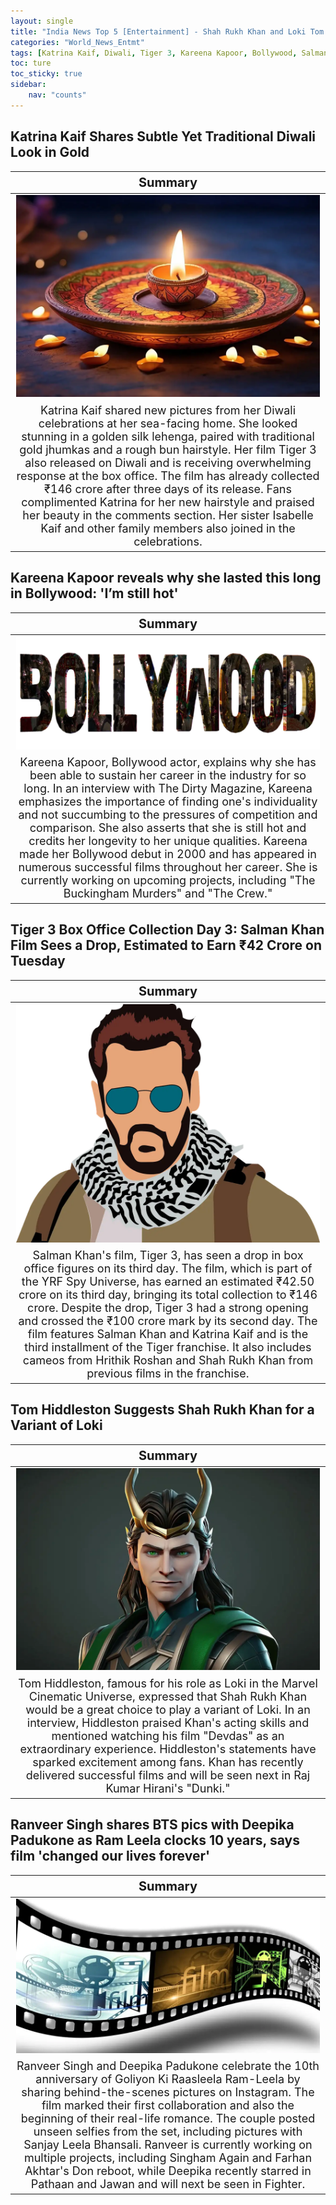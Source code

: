 ```yaml
---
layout: single
title: "India News Top 5 [Entertainment] - Shah Rukh Khan and Loki Tom Hiddleston, Salman Khan Tiger 3 Box Office"
categories: "World_News_Entmt"
tags: [Katrina Kaif, Diwali, Tiger 3, Kareena Kapoor, Bollywood, Salman Khan, Shah Rukh Khan, Tom Hiddleston, Ranveer Singh,Deepika Padukone, Ram Leela clocks, BTS]
toc: ture
toc_sticky: true
sidebar:
    nav: "counts"
---
```


<style>
table th:first-of-type {
    width: 100%;
    font-size: 20px;
}
table td:nth-of-type(1) {
    width: 100%;
    font-size: 18px;
}
</style>

## Katrina Kaif Shares Subtle Yet Traditional Diwali Look in Gold

Summary | 
:---:|
![](/assets/images/2023-11-15-India_News_Entmt_231115_1-1.webp) |
Katrina Kaif shared new pictures from her Diwali celebrations at her sea-facing home. She looked stunning in a golden silk lehenga, paired with traditional gold jhumkas and a rough bun hairstyle. Her film Tiger 3 also released on Diwali and is receiving overwhelming response at the box office. The film has already collected ₹146 crore after three days of its release. Fans complimented Katrina for her new hairstyle and praised her beauty in the comments section. Her sister Isabelle Kaif and other family members also joined in the celebrations. |

## Kareena Kapoor reveals why she lasted this long in Bollywood: 'I’m still hot'

Summary | 
:---:|
![](/assets/images/2023-11-15-India_News_Entmt_231115_1-2.webp) |
Kareena Kapoor, Bollywood actor, explains why she has been able to sustain her career in the industry for so long. In an interview with The Dirty Magazine, Kareena emphasizes the importance of finding one's individuality and not succumbing to the pressures of competition and comparison. She also asserts that she is still hot and credits her longevity to her unique qualities. Kareena made her Bollywood debut in 2000 and has appeared in numerous successful films throughout her career. She is currently working on upcoming projects, including "The Buckingham Murders" and "The Crew." |

## Tiger 3 Box Office Collection Day 3: Salman Khan Film Sees a Drop, Estimated to Earn ₹42 Crore on Tuesday

Summary | 
:---:|
![](/assets/images/2023-11-15-India_News_Entmt_231115_1-3.webp) |
Salman Khan's film, Tiger 3, has seen a drop in box office figures on its third day. The film, which is part of the YRF Spy Universe, has earned an estimated ₹42.50 crore on its third day, bringing its total collection to ₹146 crore. Despite the drop, Tiger 3 had a strong opening and crossed the ₹100 crore mark by its second day. The film features Salman Khan and Katrina Kaif and is the third installment of the Tiger franchise. It also includes cameos from Hrithik Roshan and Shah Rukh Khan from previous films in the franchise. |

## Tom Hiddleston Suggests Shah Rukh Khan for a Variant of Loki

Summary | 
:---:|
![](/assets/images/2023-11-15-India_News_Entmt_231115_1-4.webp) |
Tom Hiddleston, famous for his role as Loki in the Marvel Cinematic Universe, expressed that Shah Rukh Khan would be a great choice to play a variant of Loki. In an interview, Hiddleston praised Khan's acting skills and mentioned watching his film "Devdas" as an extraordinary experience. Hiddleston's statements have sparked excitement among fans. Khan has recently delivered successful films and will be seen next in Raj Kumar Hirani's "Dunki."  |

## Ranveer Singh shares BTS pics with Deepika Padukone as Ram Leela clocks 10 years, says film 'changed our lives forever'

Summary | 
:---:|
![](/assets/images/2023-11-15-India_News_Entmt_231115_1-5.webp) |
Ranveer Singh and Deepika Padukone celebrate the 10th anniversary of Goliyon Ki Raasleela Ram-Leela by sharing behind-the-scenes pictures on Instagram. The film marked their first collaboration and also the beginning of their real-life romance. The couple posted unseen selfies from the set, including pictures with Sanjay Leela Bhansali. Ranveer is currently working on multiple projects, including Singham Again and Farhan Akhtar's Don reboot, while Deepika recently starred in Pathaan and Jawan and will next be seen in Fighter. |